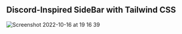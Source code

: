 ## Discord-Inspired SideBar with Tailwind CSS

![Screenshot 2022-10-16 at 19 16 39](https://user-images.githubusercontent.com/89834824/196048956-44d810f1-936a-49ae-8a45-b7b60d2cf9ff.png)
